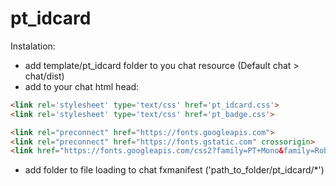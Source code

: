 # pt_idcard

Instalation:
- add template/pt_idcard folder to you chat resource (Default chat > chat/dist)
- add to your chat html head:
```html
<link rel='stylesheet' type='text/css' href='pt_idcard.css'>
<link rel='stylesheet' type='text/css' href='pt_badge.css'>

<link rel="preconnect" href="https://fonts.googleapis.com">
<link rel="preconnect" href="https://fonts.gstatic.com" crossorigin>
<link href="https://fonts.googleapis.com/css2?family=PT+Mono&family=Roboto:ital,wght@0,100;0,300;0,400;0,500;0,700;0,900;1,100;1,300;1,400;1,500;1,700;1,900&display=swap" rel="stylesheet">
```
- add folder to file loading to chat fxmanifest ('path_to_folder/pt_idcard/*')